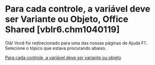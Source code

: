 
# Para cada controle, a variável deve ser Variante ou Objeto, Office Shared [vblr6.chm1040119]

Olá! Você foi redirecionado para uma das nossas páginas de Ajuda F1. Selecione o tópico que estava procurando abaixo.

[Para cada controle, a variável deve ser variante ou objeto](http://msdn.microsoft.com/library/304e3277-d3f9-62fe-8f7a-3af750635b6c%28Office.15%29.aspx)
